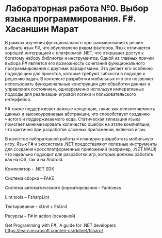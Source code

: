 # Лабораторная работа №0. Выбор языка программирования. F#. Хасаншин Марат
В рамках изучения функционального программирования я решил выбрать язык F#, что обусловлено рядом факторов. Язык отличается хорошей интеграцией с платформой .NET, что открывает доступ к богатому набору библиотек и инструментов.
Одной из главных причин выбора F# является его возможность сочетания функционального программирования с другими парадигмами. Это делает его особенно подходящим для проектов, которые требуют гибкости в подходе к решению задач. В контексте разработки мобильных игр это позволяет использовать функциональные конструкции для обработки данных и управления состоянием, одновременно используя императивные подходы для реализации игровой логики и пользовательского интерфейса.

F# также поддерживает важные концепции, такие как неизменяемость данных и высокоуровневые абстракции, что способствует созданию чистого и поддерживаемого кода. Статическая типизация языка помогает минимизировать количество ошибок на этапе компиляции, что критично при разработке сложных приложений, включая игры.

В качестве лабораторной работы я планирую разработать мобильную игру. Язык F# и экосистема .NET предоставляют полезные инструменты для создания кроссплатформенных приложений (например, .NET MAUI) что идеально подходит для разработки игр, которые должны работать как на iOS, так и на Android.

Компилятор - .NET SDK

Система сборки – FAKE

Система автоматического форматирования – Fantomas	

Lint tools – FsharpLint

Тестирование - xUnit + FsUnit


Ресурсы – F# in action (основной)

Get Programming with F#_ A guide for .NET developers
	https://learn.microsoft.com/en-us/dotnet/fsharp/
